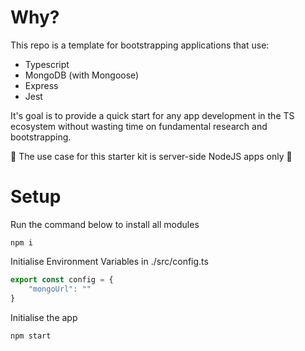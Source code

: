 # Why?

This repo is a template for bootstrapping applications that use:
- Typescript
- MongoDB (with Mongoose)
- Express
- Jest

It's goal is to provide a quick start for any app development in the TS ecosystem without wasting time on fundamental research and bootstrapping.

🚨 The use case for this starter kit is server-side NodeJS apps only 🚨

# Setup
Run the command below to install all modules
```
npm i
```

Initialise Environment Variables in ./src/config.ts

```javascript
export const config = {
    "mongoUrl": ""
}

```


Initialise the app

```
npm start
```